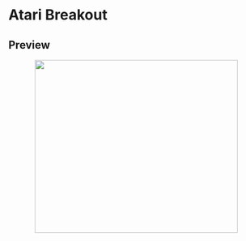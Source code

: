 # Atari Breakout
## Preview
<p align="center">
  <img width="401" height="341" src="atari_breakout1.PNG">
</p>

